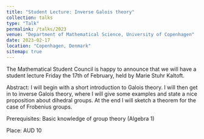 ```yaml
---
title: "Student Lecture: Inverse Galois theory"
collection: talks
type: "Talk"
permalink: /talks/2023
venue: "Department of Mathematical Science, University of Copenhagen"
date: 2023-02-17
location: "Copenhagen, Denmark"
sitemap: true
---
```


The Mathematical Student Council is happy to announce that we will have a student lecture Friday the 17th of February, held by Marie Stuhr Kaltoft.

Abstract: I will begin with a short introduction to Galois theory. I will then get in to inverse Galois theory, where I will give some examples and state a nice proposition about dihedral groups. At the end I will sketch a theorem for the case of Frobenius groups.

Prerequisites: Basic knowledge of group theory (Algebra 1)

Place: AUD 10
